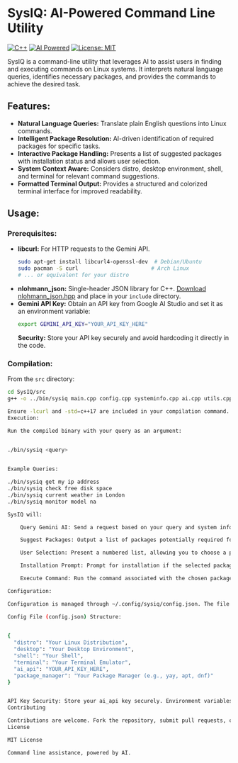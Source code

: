       
# SysIQ: AI-Powered Command Line Utility

[![C++](https://img.shields.io/badge/language-C++-blue.svg)](https://www.cplusplus.com/)
[![AI Powered](https://img.shields.io/badge/Powered%20by-Gemini%20AI-orange.svg)](https://ai.google.dev/models/gemini)
[![License: MIT](https://img.shields.io/badge/License-MIT-yellow.svg)](https://opensource.org/licenses/MIT)

SysIQ is a command-line utility that leverages AI to assist users in finding and executing commands on Linux systems. It interprets natural language queries, identifies necessary packages, and provides the commands to achieve the desired task.

## Features:

*   **Natural Language Queries:**  Translate plain English questions into Linux commands.
*   **Intelligent Package Resolution:**  AI-driven identification of required packages for specific tasks.
*   **Interactive Package Handling:** Presents a list of suggested packages with installation status and allows user selection.
*   **System Context Aware:** Considers distro, desktop environment, shell, and terminal for relevant command suggestions.
*   **Formatted Terminal Output:** Provides a structured and colorized terminal interface for improved readability.

## Usage:

### Prerequisites:

*   **libcurl:**  For HTTP requests to the Gemini API.
    ```bash
    sudo apt-get install libcurl4-openssl-dev  # Debian/Ubuntu
    sudo pacman -S curl                       # Arch Linux
    # ... or equivalent for your distro
    ```
*   **nlohmann_json:**  Single-header JSON library for C++.
    [Download nlohmann_json.hpp](https://github.com/nlohmann/json) and place in your `include` directory.
*   **Gemini API Key:** Obtain an API key from Google AI Studio and set it as an environment variable:
    ```bash
    export GEMINI_API_KEY="YOUR_API_KEY_HERE"
    ```
    **Security:** Store your API key securely and avoid hardcoding it directly in the code.

### Compilation:

From the `src` directory:

```bash
cd SysIQ/src
g++ -o ../bin/sysiq main.cpp config.cpp systeminfo.cpp ai.cpp utils.cpp -lcurl -std=c++17 -I../include

Ensure -lcurl and -std=c++17 are included in your compilation command. Adjust -I../include if necessary.
Execution:

Run the compiled binary with your query as an argument:

      
./bin/sysiq <query>


Example Queries:

./bin/sysiq get my ip address
./bin/sysiq check free disk space
./bin/sysiq current weather in London
./bin/sysiq monitor model na

SysIQ will:

    Query Gemini AI: Send a request based on your query and system information.

    Suggest Packages: Output a list of packages potentially required for the task.

    User Selection: Present a numbered list, allowing you to choose a package.

    Installation Prompt: Prompt for installation if the selected package is not detected.

    Execute Command: Run the command associated with the chosen package and display the result.

Configuration:

Configuration is managed through ~/.config/sysiq/config.json. The file is created on first run if it does not exist, and an interactive setup will guide you through initial configuration.

Config File (config.json) Structure:

      
{
  "distro": "Your Linux Distribution",
  "desktop": "Your Desktop Environment",
  "shell": "Your Shell",
  "terminal": "Your Terminal Emulator",
  "ai_api": "YOUR_API_KEY_HERE",
  "package_manager": "Your Package Manager (e.g., yay, apt, dnf)"
}


API Key Security: Store your ai_api key securely. Environment variables are recommended over direct inclusion in the configuration file for sensitive credentials.
Contributing

Contributions are welcome. Fork the repository, submit pull requests, or create issues for bug reports and feature suggestions.
License

MIT License

Command line assistance, powered by AI.
